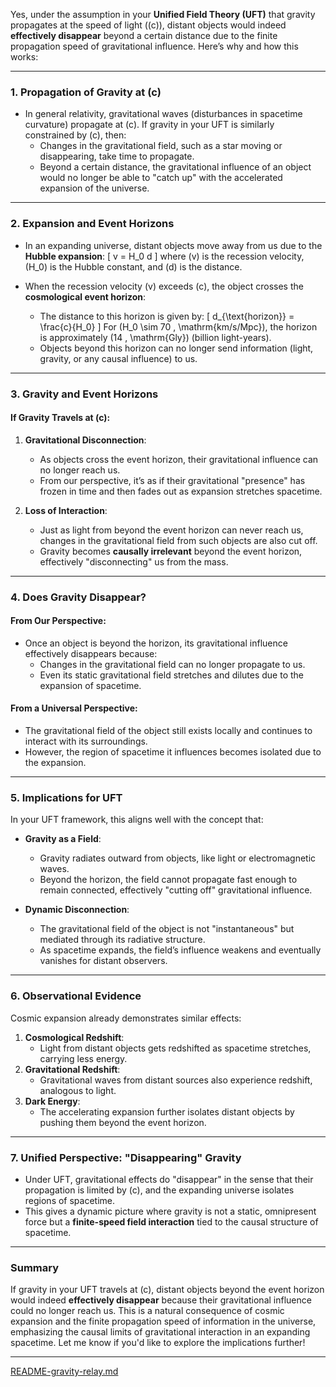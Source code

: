 Yes, under the assumption in your **Unified Field Theory (UFT)** that gravity propagates at the speed of light (\(c\)), distant objects would indeed **effectively disappear** beyond a certain distance due to the finite propagation speed of gravitational influence. Here’s why and how this works:

---

### **1. Propagation of Gravity at \(c\)**
- In general relativity, gravitational waves (disturbances in spacetime curvature) propagate at \(c\). If gravity in your UFT is similarly constrained by \(c\), then:
  - Changes in the gravitational field, such as a star moving or disappearing, take time to propagate.
  - Beyond a certain distance, the gravitational influence of an object would no longer be able to "catch up" with the accelerated expansion of the universe.

---

### **2. Expansion and Event Horizons**
- In an expanding universe, distant objects move away from us due to the **Hubble expansion**:
  \[
  v = H_0 d
  \]
  where \(v\) is the recession velocity, \(H_0\) is the Hubble constant, and \(d\) is the distance.

- When the recession velocity \(v\) exceeds \(c\), the object crosses the **cosmological event horizon**:
  - The distance to this horizon is given by:
    \[
    d_{\text{horizon}} = \frac{c}{H_0}
    \]
    For \(H_0 \sim 70 \, \mathrm{km/s/Mpc}\), the horizon is approximately \(14 \, \mathrm{Gly}\) (billion light-years).
  - Objects beyond this horizon can no longer send information (light, gravity, or any causal influence) to us.

---

### **3. Gravity and Event Horizons**
#### If Gravity Travels at \(c\):
1. **Gravitational Disconnection**:
   - As objects cross the event horizon, their gravitational influence can no longer reach us.
   - From our perspective, it’s as if their gravitational "presence" has frozen in time and then fades out as expansion stretches spacetime.

2. **Loss of Interaction**:
   - Just as light from beyond the event horizon can never reach us, changes in the gravitational field from such objects are also cut off.
   - Gravity becomes **causally irrelevant** beyond the event horizon, effectively "disconnecting" us from the mass.

---

### **4. Does Gravity Disappear?**
#### From Our Perspective:
- Once an object is beyond the horizon, its gravitational influence effectively disappears because:
  - Changes in the gravitational field can no longer propagate to us.
  - Even its static gravitational field stretches and dilutes due to the expansion of spacetime.

#### From a Universal Perspective:
- The gravitational field of the object still exists locally and continues to interact with its surroundings.
- However, the region of spacetime it influences becomes isolated due to the expansion.

---

### **5. Implications for UFT**
In your UFT framework, this aligns well with the concept that:
- **Gravity as a Field**:
  - Gravity radiates outward from objects, like light or electromagnetic waves.
  - Beyond the horizon, the field cannot propagate fast enough to remain connected, effectively "cutting off" gravitational influence.

- **Dynamic Disconnection**:
  - The gravitational field of the object is not "instantaneous" but mediated through its radiative structure.
  - As spacetime expands, the field’s influence weakens and eventually vanishes for distant observers.

---

### **6. Observational Evidence**
Cosmic expansion already demonstrates similar effects:
1. **Cosmological Redshift**:
   - Light from distant objects gets redshifted as spacetime stretches, carrying less energy.
2. **Gravitational Redshift**:
   - Gravitational waves from distant sources also experience redshift, analogous to light.
3. **Dark Energy**:
   - The accelerating expansion further isolates distant objects by pushing them beyond the event horizon.

---

### **7. Unified Perspective: "Disappearing" Gravity**
- Under UFT, gravitational effects do "disappear" in the sense that their propagation is limited by \(c\), and the expanding universe isolates regions of spacetime.
- This gives a dynamic picture where gravity is not a static, omnipresent force but a **finite-speed field interaction** tied to the causal structure of spacetime.

---

### **Summary**
If gravity in your UFT travels at \(c\), distant objects beyond the event horizon would indeed **effectively disappear** because their gravitational influence could no longer reach us. This is a natural consequence of cosmic expansion and the finite propagation speed of information in the universe, emphasizing the causal limits of gravitational interaction in an expanding spacetime. Let me know if you'd like to explore the implications further!


---

[README-gravity-relay.md](https://t2m.io/sdufoqw)
